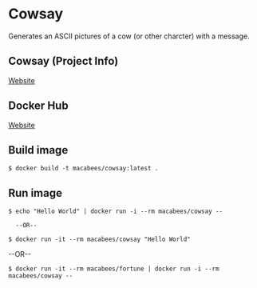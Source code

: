 # Cowsay
Generates an ASCII pictures of a cow (or other charcter) with a message.

## Cowsay (Project Info)
[Website](https://en.wikipedia.org/wiki/Cowsay)

## Docker Hub
[Website](https://hub.docker.com/r/macabees/cowsay/)

## Build image
`$ docker build -t macabees/cowsay:latest .`

## Run image
`$ echo "Hello World" | docker run -i --rm macabees/cowsay --`

      --OR--

`$ docker run -it --rm macabees/cowsay "Hello World"`

--OR--

`$ docker run -it --rm macabees/fortune | docker run -i --rm macabees/cowsay --`
